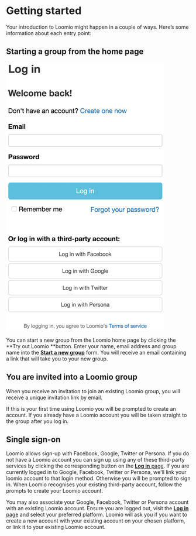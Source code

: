 # Getting started

Your introduction to Loomio might happen in a couple of ways. Here’s some information about each entry point:

## Starting a group from the home page

<img class="screenshot" alt="Log in page with single sign-on options" src="log in page.png" />

You can start a new group from the Loomio home page by clicking the **Try out Loomio **button. Enter your name, email address and group name into the [**Start a new group**](https://www.loomio.org/start_group) form. You will receive an email containing a link that will take you to your new group.

## You are invited into a Loomio group

When you receive an invitation to join an existing Loomio group, you will receive a unique invitation link by email.

If this is your first time using Loomio you will be prompted to create an account. If you already have a Loomio account you will be taken straight to the group after you log in.

## Single sign-on

Loomio allows sign-up with Facebook, Google, Twitter or Persona. If you do not have a Loomio account you can sign up using any of these third-party services by clicking the corresponding button on the [**Log in** page](http://loomio.org/sign_in). If you are currently logged in to Google, Facebook, Twitter or Persona, we'll link your loomio account to that login method. Otherwise you will be prompted to sign in. When Loomio recognises your existing third-party account, follow the prompts to create your Loomio account.

You may also associate your Google, Facebook, Twitter or Persona account with an existing Loomio account. Ensure you are logged out, visit the [**Log in** page](https://www.loomio.org/users/sign_in) and select your preferred platform. Loomio will ask you if you want to create a new account with your existing account on your chosen platform, or link it to your existing Loomio account.
